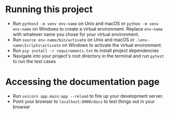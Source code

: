 
# Running this project

- Run `python3 -m venv env-name` on Unix and macOS or `python -m venv env-name` on Windows to create a virtual environment. Replace `env-name` with whatever name you chose for your virtual environment.
- Run `source env-name/bin/activate` on Unix and macOS or `.\env-name\Scripts\activate` on Windows to activate the virtual environment.
- Run `pip install -r requirements.txt` to install project dependencies
- Navigate into your project's root directory in the terminal and run `pytest` to run the test cases


# Accessing the documentation page

- Run `uvicorn app.main:app --reload` to fire up your development server.
- Point your browser to `localhost:8000/docs` to test things out in your browser
